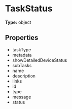 # TaskStatus


**Type:** object

## Properties
* taskType
* metadata
* showDetailedDeviceStatus
* subTasks
* name
* description
* links
* id
* type
* message
* status
